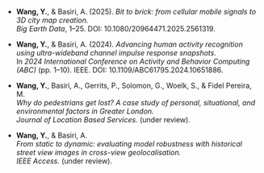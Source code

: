 * **Wang, Y.**, & Basiri, A. (2025). *Bit to brick: from cellular mobile signals to 3D city map creation.*  
  *Big Earth Data*, 1–25. DOI: 10.1080/20964471.2025.2561319.

* **Wang, Y.**, & Basiri, A. (2024). *Advancing human activity recognition using ultra-wideband channel impulse response snapshots.*  
  In *2024 International Conference on Activity and Behavior Computing (ABC)* (pp. 1–10). IEEE. DOI: 10.1109/ABC61795.2024.10651886.

* **Wang, Y.**, Basiri, A., Gerrits, P., Solomon, G., Woelk, S., & Fidel Pereira, M.  
  *Why do pedestrians get lost? A case study of personal, situational, and environmental factors in Greater London.*  
  *Journal of Location Based Services.* (under review).

* **Wang, Y.**, & Basiri, A.  
  *From static to dynamic: evaluating model robustness with historical street view images in cross-view geolocalisation.*  
  *IEEE Access.* (under review).
